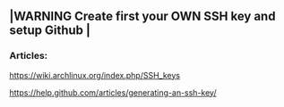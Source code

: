 |WARNING Create first your OWN SSH key and setup Github |
---------------------------------------------------------
### Articles: 
https://wiki.archlinux.org/index.php/SSH_keys

https://help.github.com/articles/generating-an-ssh-key/
